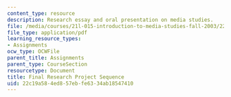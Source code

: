```yaml
---
content_type: resource
description: Research essay and oral presentation on media studies.
file: /media/courses/21l-015-introduction-to-media-studies-fall-2003/22c19a584ed857ebfe6334ab18547410_final_project.pdf
file_type: application/pdf
learning_resource_types:
- Assignments
ocw_type: OCWFile
parent_title: Assignments
parent_type: CourseSection
resourcetype: Document
title: Final Research Project Sequence
uid: 22c19a58-4ed8-57eb-fe63-34ab18547410
---
```

